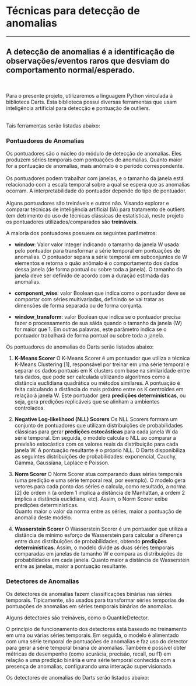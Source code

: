 # Técnicas para detecção de anomalias
---
## A **detecção de anomalias** é a identificação de observações/eventos raros que **desviam do comportamento normal/esperado**.

<br>

Para o presente projeto, utilizaremos a linguagem Python vinculada à biblioteca Darts. Esta biblioteca possui diversas ferramentas que usam inteligência artificial para detecção e pontuação de outliers.
<br> <br>

Tais ferramentas serão listadas abaixo:

### Pontuadores de Anomalias

Os pontuadores são o núcleo do módulo de detecção de anomalias. Eles produzem séries temporais com pontuações de anomalias. Quanto maior for a pontuação de anomalias, mais anômalo é o período correspondente. <br> <br>
Os pontuadores podem trabalhar com janelas, e o tamanho da janela está relacionado com a escala temporal sobre a qual se espera que as anomalias ocorram. A interpretabilidade do pontuador depende do tipo de pontuador. <br> <br>
Alguns pontuadores são treináveis e outros não. Visando explorar e comparar técnicas de inteligência artificial (IA) para tratamento de outliers (em detrimento do uso de técnicas clássicas de estatística), neste projeto os pontuadores utilizados/comparados são **treináveis**.

A maioria dos pontuadores possuem os seguintes parâmetros:

- **window**: Valor valor Integer indicando o tamanho da janela W usada pelo pontuador para transformar a série temporal em pontuações de anomalias. O pontuador separa a série temporal em subconjuntos de W elementos e retorna o quão anômalo é o comportamento dos dados dessa janela (de forma pontual ou sobre toda a janela). O tamanho da janela deve ser definido de acordo com a duração estimada das anomalias.

- **component_wise**: valor Boolean que indica como o pontuador deve se comportar com séries multivariadas, definindo se vai tratar as dimensões de forma separada ou de forma conjunta.

- **window_transform**: valor Boolean que indica se o pontuador precisa fazer o processamento de sua sáida quando o tamanho da janela (W) for maior que 1. Em outras palavras, este parâmetro indica se o pontuador trabalhará de forma pontual ou sobre toda a janela.

Os pontuadores de anomalias do Darts serão listados abaixo:

1. **K-Means Scorer**
   O K-Means Scorer é um pontuador que utiliza a técnica K-Means Clustering [1], responsável por treinar em uma série temporal e separar os dados pontuais em K clusters com base na similaridade entre tais dados, que pode ser calculada utilizando algoritmos como a distância euclidiana quadrática ou métodos similares.
    A pontuação é feita calculando a distância do mais próximo entre os K centroides em relação à janela W. Este pontuador gera **predições determinísticas**, ou seja, gera predições replicáveis que se alinham a ambientes controlados.

2. **Negative Log-likelihood (NLL) Scorers**
   Os NLL Scorers formam um conjunto de pontuadores que utilizam distribuições de probabilidades clássicas para gerar **predições estocásticas** para cada janela W da série temporal. Em seguida, o modelo calcula o NLL ao comparar a previsão estocástica com os valores reais da distribuição para cada janela W. A pontuação resultante é o próprio NLL.
   O Darts disponibiliza as seguintes distribuições de probabilidades: exponencial, Cauchy, Gamma, Gaussiana, Laplace e Poisson.

3. **Norm Scorer**
   O Norm Scorer atua comparando duas séries temporais (uma predição e uma série temporal real, por exemplo). O modelo gera vetores para cada ponto das séries e calcula, como resultado, a norma [2] de ordem n (a ordem 1 implica a distância de Manhattan, a ordem 2 implica a distância euclidiana, etc). Assim, o Norm Scorer exibe predições determinísticas.     
   Quanto maior o valor da norma entre as séries, maior a pontuação de anomalia deste modelo.

4. **Wasserstein Scorer**
   O Wasserstein Scorer é um pontuador que utiliza a distância de mínimo esforço de Wasserstein para calcular a diferença entre duas distribuições de probabilidades, obtendo **predições determinísticas**. Assim, o modelo divide as duas séries temporais comparadas em janelas de tamanho W e compara as distribuições de probabilidades em cada janela.
   Quanto maior a distância de Wasserstein entre as janelas, maior a pontuação resultante. 



### Detectores de Anomalias

Os detectores de anomalias fazem classificações binárias nas séries temporais. Tipicamente, são usados para transformar séries temporias de pontuações de anomalias em séries temporais binárias de anomalias.

Alguns detectores são treináveis, como o QuantileDetector.

O princípio de funcionamento dos detectores está baseado no treinamento em uma ou várias séries temporais. Em seguida, o modelo é alimentado com uma série temporal de pontuações de anomalias e faz uso do detector para gerar a série temporal binária de anomalias.
Também é possível obter métricas de desempenho (como acurácia, precisão, recall, ou f1) em relação a uma predição binária e uma série temporal conhecida com a presença de anomalias, configurando uma interação supervisionada.

Os detectores de anomalias do Darts serão listados abaixo:
